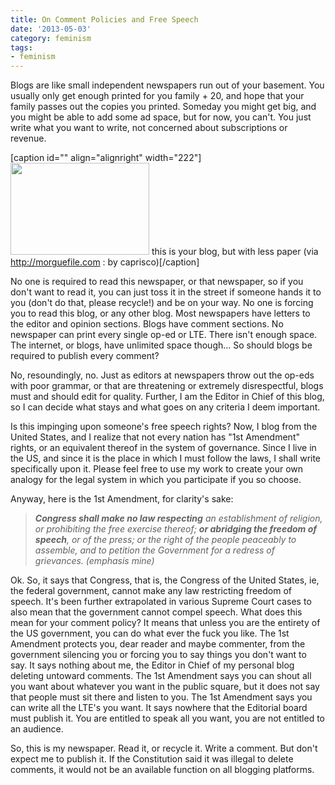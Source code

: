 ```yaml
---
title: On Comment Policies and Free Speech
date: '2013-05-03'
category: feminism
tags:
- feminism
---
```


Blogs are like small independent newspapers run out of your basement. You usually only get enough printed for you family + 20, and hope that your family passes out the copies you printed. Someday you might get big, and you might be able to add some ad space, but for now, you can't. You just write what you want to write, not concerned about subscriptions or revenue.

[caption id="" align="alignright" width="222"]<a href="http://cdn.morguefile.com/imageData/public/files/c/caprisco/02/l/136000087456h8z.jpg"><img class=" " src="http://cdn.morguefile.com/imageData/public/files/c/caprisco/02/l/136000087456h8z.jpg" alt="" width="222" height="147" /></a> this is your blog, but with less paper (via http://morguefile.com : by caprisco)[/caption]

No one is required to read this newspaper, or that newspaper, so if you don't want to read it, you can just toss it in the street if someone hands it to you (don't do that, please recycle!) and be on your way. No one is forcing you to read this blog, or any other blog. Most newspapers have letters to the editor and opinion sections. Blogs have comment sections. No newspaper can print every single op-ed or LTE. There isn't enough space. The internet, or blogs, have unlimited space though... So should blogs be required to publish every comment?

<!--more-->

No, resoundingly, no. Just as editors at newspapers throw out the op-eds with poor grammar, or that are threatening or extremely disrespectful, blogs must and should edit for quality. Further, I am the Editor in Chief of this blog, so I can decide what stays and what goes on any criteria I deem important.

Is this impinging upon someone's free speech rights? Now, I blog from the United States, and I realize that not every nation has "1st Amendment" rights, or an equivalent thereof in the system of governance. Since I live in the US, and since it is the place in which I must follow the laws, I shall write specifically upon it. Please feel free to use my work to create your own analogy for the legal system in which you participate if you so choose.

Anyway, here is the 1st Amendment, for clarity's sake:
<blockquote><em><strong>Congress shall make no law respecting</strong> an establishment of religion, or prohibiting the free exercise thereof; <strong>or abridging the freedom of speech</strong>, or of the press; or the right of the people peaceably to assemble, and to petition the Government for a redress of grievances. (emphasis mine)
</em></blockquote>
Ok. So, it says that Congress, that is, the Congress of the United States, ie, the federal government, cannot make any law restricting freedom of speech. It's been further extrapolated in various Supreme Court cases to also mean that the government cannot compel speech. What does this mean for your comment policy? It means that unless you are the entirety of the US government, you can do what ever the fuck you like. The 1st Amendment protects you, dear reader and maybe commenter, from the government silencing you or forcing you to say things you don't want to say. It says nothing about me, the Editor in Chief of my personal blog deleting untoward comments. The 1st Amendment says you can shout all you want about whatever you want in the public square, but it does not say that people must sit there and listen to you. The 1st Amendment says you can write all the LTE's you want. It says nowhere that the Editorial board must publish it. You are entitled to speak all you want, you are not entitled to an audience.

So, this is my newspaper. Read it, or recycle it. Write a comment. But don't expect me to publish it. If the Constitution said it was illegal to delete comments, it would not be an available function on all blogging platforms.
